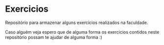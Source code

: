 # Exercicios
Repositório para armazenar alguns exercícios realizados na faculdade.

Caso alguém veja espero que de alguma forma os exercicios contidos neste repositório possam te ajudar de alguma forma :)

